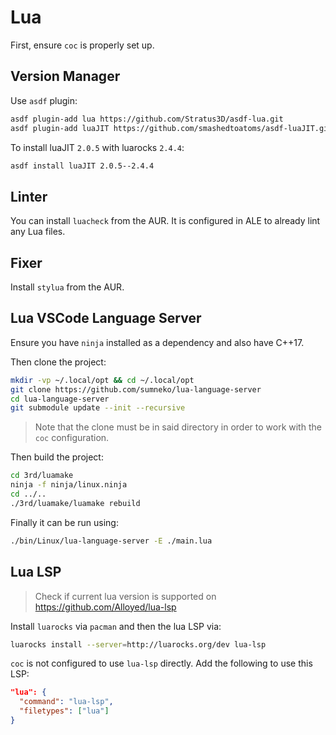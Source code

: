 # Lua

First, ensure `coc` is properly set up.

## Version Manager

Use `asdf` plugin:

```bash
asdf plugin-add lua https://github.com/Stratus3D/asdf-lua.git
asdf plugin-add luaJIT https://github.com/smashedtoatoms/asdf-luaJIT.git
```

To install luaJIT `2.0.5` with luarocks `2.4.4`:

```bash
asdf install luaJIT 2.0.5--2.4.4
```

## Linter

You can install `luacheck` from the AUR. It is configured in ALE to already lint any Lua files.

## Fixer

Install `stylua` from the AUR.

## Lua VSCode Language Server

Ensure you have `ninja` installed as a dependency and also have C++17.

Then clone the project:

```bash
mkdir -vp ~/.local/opt && cd ~/.local/opt
git clone https://github.com/sumneko/lua-language-server
cd lua-language-server
git submodule update --init --recursive
```

> Note that the clone must be in said directory in order to work with the `coc` configuration.

Then build the project:

```bash
cd 3rd/luamake
ninja -f ninja/linux.ninja
cd ../..
./3rd/luamake/luamake rebuild
```

Finally it can be run using:

```bash
./bin/Linux/lua-language-server -E ./main.lua
```

## Lua LSP

> Check if current lua version is supported on https://github.com/Alloyed/lua-lsp

Install `luarocks` via `pacman` and then the lua LSP via:

```bash
luarocks install --server=http://luarocks.org/dev lua-lsp
```

`coc` is not configured to use `lua-lsp` directly. Add the following to use this LSP:

```json
"lua": {
  "command": "lua-lsp",
  "filetypes": ["lua"]
}
```


